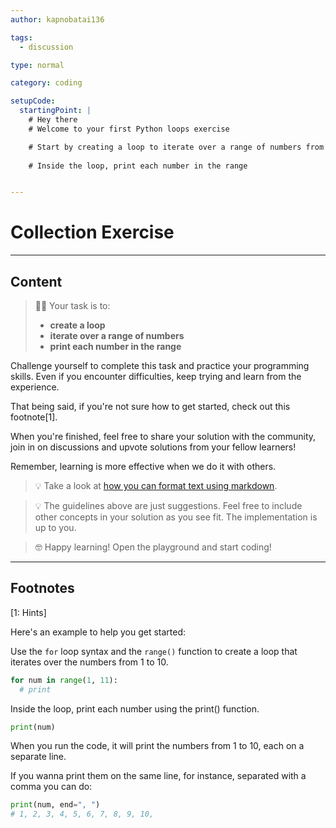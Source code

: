 ```yaml
---
author: kapnobatai136

tags:
  - discussion

type: normal

category: coding

setupCode:
  startingPoint: |
    # Hey there
    # Welcome to your first Python loops exercise

    # Start by creating a loop to iterate over a range of numbers from 1 to 10 (inclusive)
    
    # Inside the loop, print each number in the range


---
```


# Collection Exercise

---

## Content

> 👩‍💻 Your task is to:
> - **create a loop**
> - **iterate over a range of numbers**
> - **print each number in the range**

Challenge yourself to complete this task and practice your programming skills. Even if you encounter difficulties, keep trying and learn from the experience.

That being said, if you're not sure how to get started, check out this footnote[1].

When you're finished, feel free to share your solution with the community, join in on discussions and upvote solutions from your fellow learners!

Remember, learning is more effective when we do it with others.

> 💡 Take a look at [how you can format text using markdown](https://www.enki.com/glossary/general/markdown-formatting).

> 💡 The guidelines above are just suggestions. Feel free to include other concepts in your solution as you see fit. The implementation is up to you.

> 🤓 Happy learning! Open the playground and start coding!

---

## Footnotes

[1: Hints]

Here's an example to help you get started:

Use the `for` loop syntax and the `range()` function to create a loop that iterates over the numbers from 1 to 10.
```python
for num in range(1, 11):
  # print
```

Inside the loop, print each number using the print() function.
```python
print(num)
```

When you run the code, it will print the numbers from 1 to 10, each on a separate line.

If you wanna print them on the same line, for instance, separated with a comma you can do:
```python
print(num, end=", ")
# 1, 2, 3, 4, 5, 6, 7, 8, 9, 10,
```